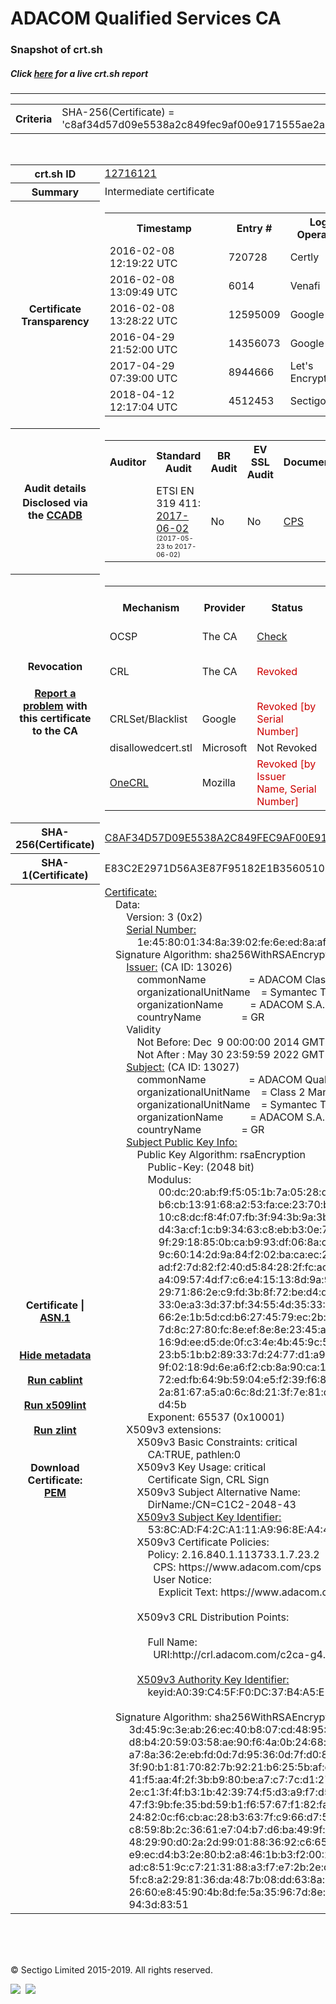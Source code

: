 # ADACOM Qualified Services CA
### Snapshot of crt.sh
##### Click [here](https://crt.sh/?q=C8AF34D57D09E5538A2C849FEC9AF00E9171555AE2A32BCAEE04C32131304D24) for a live crt.sh report

---
<!DOCTYPE HTML PUBLIC "-//W3C//DTD HTML 4.0 Transitional//EN">
<HTML>

<BODY>

<TABLE>
  <TR>
    <TH class="outer">Criteria</TH>
    <TD class="outer">SHA-256(Certificate) = 'c8af34d57d09e5538a2c849fec9af00e9171555ae2a32bcaee04c32131304d24'</TD>
  </TR>
</TABLE>
<BR>
<TABLE>
  <TR>
    <TH class="outer">crt.sh ID</TH>
    <TD class="outer"><A href="?id=12716121">12716121</A></TD>
  </TR>
  <TR>
    <TH class="outer">Summary</TH>
    <TD class="outer">Intermediate certificate</TD>
  </TR>
  <TR>
    <TH class="outer">Certificate<BR>Transparency</TH>
    <TD class="outer">
<TABLE class="options" style="margin-left:0px">
  <TR>
    <TH>Timestamp</TH>
    <TH>Entry #</TH>
    <TH>Log Operator</TH>
    <TH>Log URL</TH>
  </TR>
  <TR>
    <TD>2016-02-08&nbsp; <FONT class="small">12:19:22 UTC</FONT></TD>
    <TD>720728</TD>
    <TD>Certly</TD>
    <TD>https://log.certly.io</TD>
  </TR>
  <TR>
    <TD>2016-02-08&nbsp; <FONT class="small">13:09:49 UTC</FONT></TD>
    <TD>6014</TD>
    <TD>Venafi</TD>
    <TD>https://ctlog.api.venafi.com</TD>
  </TR>
  <TR>
    <TD>2016-02-08&nbsp; <FONT class="small">13:28:22 UTC</FONT></TD>
    <TD>12595009</TD>
    <TD>Google</TD>
    <TD>https://ct.googleapis.com/pilot</TD>
  </TR>
  <TR>
    <TD>2016-04-29&nbsp; <FONT class="small">21:52:00 UTC</FONT></TD>
    <TD>14356073</TD>
    <TD>Google</TD>
    <TD>https://ct.googleapis.com/rocketeer</TD>
  </TR>
  <TR>
    <TD>2017-04-29&nbsp; <FONT class="small">07:39:00 UTC</FONT></TD>
    <TD>8944666</TD>
    <TD>Let's Encrypt</TD>
    <TD>https://clicky.ct.letsencrypt.org</TD>
  </TR>
  <TR>
    <TD>2018-04-12&nbsp; <FONT class="small">12:17:04 UTC</FONT></TD>
    <TD>4512453</TD>
    <TD>Sectigo</TD>
    <TD>https://dodo.ct.comodo.com</TD>
  </TR>
</TABLE>
    </TD>
  </TR>
  <TR>
    <TH class="outer">Audit details<BR>
      <DIV class="small" style="padding-top:3px">Disclosed via the
        <A href="//ccadb-public.secure.force.com/mozilla/PublicAllIntermediateCerts" target="_blank">CCADB</A></DIV>
    </TH>
    <TD class="outer">
<TABLE class="options" style="margin-left:0px">
  <TR>
    <TH>Auditor</TH>
    <TH>Standard Audit</TH>
    <TH>BR Audit</TH>
    <TH>EV SSL Audit</TH>
    <TH>Documents</TH>
    <TH>CCADB</TH>
    <TH>Root Owner / Certificate</TH>
  </TR>
  <TR>
    <TD style="vertical-align:middle"></TD>
    <TD>ETSI EN 319 411:
      <A href="https://bug1435436.bmoattachments.org/attachment.cgi?id=8948020" target="_blank">2017-06-02</A>
      <BR><FONT style="font-size:8pt">(2017-05-23 to 2017-06-02)</FONT></TD>
    <TD>No    <TD>No    <TD>
      <A href="https://www.symantec.com/content/en/us/about/media/repository/stn-cp.pdf" target="blank">CPS</A>
    </TD>
    <TD><A href="//ccadb.force.com/0011J00001DZ0NtQAL" target="_blank">0011J00001DZ0NtQAL</A></TD>
    <TD><A href="/?id=68409">DigiCert</A></TD>
  </TR>
</TABLE>
    </TD>
  </TR>
  <TR>
    <TH class="outer">Revocation<BR><BR>
      <DIV class="small" style="padding-top:3px"><A href="?id=12716121&opt=problemreporting">Report a problem</A> with<BR>this certificate to the CA</DIV></TH>
    <TD class="outer">
      <TABLE class="options" style="margin-left:0px">
        <TR>
          <TH>Mechanism</TH>
          <TH>Provider</TH>
          <TH>Status</TH>
          <TH>Revocation Date</TH>
          <TH>Last Observed in CRL</TH>
          <TH>Last Checked <SPAN style="color:#CC0000;vertical-align:middle;font-size:70%;font-weight:normal">(Error)</SPAN></TH>
        </TR>
        <TR>
          <TD>OCSP</TD>
          <TD>The CA</TD>
          <TD><A href="?id=12716121&opt=ocsp">Check</A></TD>
          <TD><SPAN style="color:#888888">?</SPAN></TD>
          <TD><SPAN style="color:#888888">n/a</SPAN></TD>
          <TD><SPAN style="color:#888888">?</SPAN></TD>
        </TR>
        <TR>
          <TD>CRL</TD>
          <TD>The CA</TD>
          <TD><SPAN style="color:#CC0000">Revoked</SPAN></TD><TD>2019-03-18&nbsp; <FONT class="small">21:40:39 UTC</FONT></TD><TD>2019-03-19&nbsp; <FONT class="small">08:49:33 UTC</FONT></TD><TD>2019-12-04&nbsp; <FONT class="small">16:39:08 UTC</FONT></TD>
        </TR>
        <TR>
          <TD>CRLSet/Blacklist</TD>
          <TD>Google</TD>
          <TD><SPAN style="color:#CC0000">Revoked [by Serial Number]</SPAN></TD>
          <TD><SPAN style="color:#888888">n/a</SPAN></TD>
          <TD><SPAN style="color:#888888">n/a</SPAN></TD>
          <TD><SPAN style="color:#888888">n/a</SPAN></TD>
        </TR>
        <TR>
          <TD>disallowedcert.stl</TD>
          <TD>Microsoft</TD>
          <TD>Not Revoked</TD>
          <TD><SPAN style="color:#888888">n/a</SPAN></TD>
          <TD><SPAN style="color:#888888">n/a</SPAN></TD>
          <TD><SPAN style="color:#888888">n/a</SPAN></TD>
        </TR>
        <TR>
          <TD><A href="/mozilla-onecrl" target="_blank">OneCRL</A></TD>
          <TD>Mozilla</TD>
          <TD><SPAN style="color:#CC0000">Revoked [by Issuer Name, Serial Number]</SPAN></TD><TD><SPAN style="color:#888888">Unknown</SPAN></TD>
          <TD><SPAN style="color:#888888">n/a</SPAN></TD>
          <TD><SPAN style="color:#888888">n/a</SPAN></TD>
        </TR>
      </TABLE>
    </TD>
  </TR>
  <TR>
    <TH class="outer">SHA-256(Certificate)</TH>
    <TD class="outer"><A href="//censys.io/certificates/c8af34d57d09e5538a2c849fec9af00e9171555ae2a32bcaee04c32131304d24">C8AF34D57D09E5538A2C849FEC9AF00E9171555AE2A32BCAEE04C32131304D24</A></TD>
  </TR>
  <TR>
    <TH class="outer">SHA-1(Certificate)</TH>
    <TD class="outer">E83C2E2971D56A3E87F95182E1B3560510B40D19</TD>
  </TR>
  <TR>
    <TH class="outer">Certificate | <A href="?asn1=12716121">ASN.1</A>
      <SPAN class="small"><BR>
      <BR><BR><A href="?id=12716121&opt=nometadata">Hide metadata</A>
      <BR><BR><A href="?id=12716121&opt=cablint">Run cablint</A>
      <BR><BR><A href="?id=12716121&opt=x509lint">Run x509lint</A>
      <BR><BR><A href="?id=12716121&opt=zlint">Run zlint</A>
      <BR><BR><BR>Download Certificate: <A href="?d=12716121">PEM</A>
      </SPAN>
    </TH>
    <TD class="text"><A href="?d=12716121">Certificate:</A><BR>&nbsp;&nbsp;&nbsp;&nbsp;Data:<BR>&nbsp;&nbsp;&nbsp;&nbsp;&nbsp;&nbsp;&nbsp;&nbsp;Version:&nbsp;3&nbsp;(0x2)<BR>&nbsp;&nbsp;&nbsp;&nbsp;&nbsp;&nbsp;&nbsp;&nbsp;<A href="?serial=1e458001348a3902fe6eed8aaf44e3b2">Serial&nbsp;Number:</A><BR>&nbsp;&nbsp;&nbsp;&nbsp;&nbsp;&nbsp;&nbsp;&nbsp;&nbsp;&nbsp;&nbsp;&nbsp;1e:45:80:01:34:8a:39:02:fe:6e:ed:8a:af:44:e3:b2<BR>&nbsp;&nbsp;&nbsp;&nbsp;Signature&nbsp;Algorithm:&nbsp;sha256WithRSAEncryption<BR>&nbsp;&nbsp;&nbsp;&nbsp;&nbsp;&nbsp;&nbsp;&nbsp;<A href="?caid=13026">Issuer:</A> <SPAN class="small">(CA ID: 13026)</SPAN><BR>&nbsp;&nbsp;&nbsp;&nbsp;&nbsp;&nbsp;&nbsp;&nbsp;&nbsp;&nbsp;&nbsp;&nbsp;commonName&nbsp;&nbsp;&nbsp;&nbsp;&nbsp;&nbsp;&nbsp;&nbsp;&nbsp;&nbsp;&nbsp;&nbsp;&nbsp;&nbsp;&nbsp;&nbsp;=&nbsp;ADACOM&nbsp;Class&nbsp;2&nbsp;CA&nbsp;-&nbsp;G4<BR>&nbsp;&nbsp;&nbsp;&nbsp;&nbsp;&nbsp;&nbsp;&nbsp;&nbsp;&nbsp;&nbsp;&nbsp;organizationalUnitName&nbsp;&nbsp;&nbsp;&nbsp;=&nbsp;Symantec&nbsp;Trust&nbsp;Network<BR>&nbsp;&nbsp;&nbsp;&nbsp;&nbsp;&nbsp;&nbsp;&nbsp;&nbsp;&nbsp;&nbsp;&nbsp;organizationName&nbsp;&nbsp;&nbsp;&nbsp;&nbsp;&nbsp;&nbsp;&nbsp;&nbsp;&nbsp;=&nbsp;ADACOM&nbsp;S.A.<BR>&nbsp;&nbsp;&nbsp;&nbsp;&nbsp;&nbsp;&nbsp;&nbsp;&nbsp;&nbsp;&nbsp;&nbsp;countryName&nbsp;&nbsp;&nbsp;&nbsp;&nbsp;&nbsp;&nbsp;&nbsp;&nbsp;&nbsp;&nbsp;&nbsp;&nbsp;&nbsp;&nbsp;=&nbsp;GR<BR>&nbsp;&nbsp;&nbsp;&nbsp;&nbsp;&nbsp;&nbsp;&nbsp;Validity<BR>&nbsp;&nbsp;&nbsp;&nbsp;&nbsp;&nbsp;&nbsp;&nbsp;&nbsp;&nbsp;&nbsp;&nbsp;Not&nbsp;Before:&nbsp;Dec&nbsp;&nbsp;9&nbsp;00:00:00&nbsp;2014&nbsp;GMT<BR>&nbsp;&nbsp;&nbsp;&nbsp;&nbsp;&nbsp;&nbsp;&nbsp;&nbsp;&nbsp;&nbsp;&nbsp;Not&nbsp;After&nbsp;:&nbsp;May&nbsp;30&nbsp;23:59:59&nbsp;2022&nbsp;GMT<BR>&nbsp;&nbsp;&nbsp;&nbsp;&nbsp;&nbsp;&nbsp;&nbsp;<A href="?caid=13027">Subject:</A> <SPAN class="small">(CA ID: 13027)</SPAN><BR>&nbsp;&nbsp;&nbsp;&nbsp;&nbsp;&nbsp;&nbsp;&nbsp;&nbsp;&nbsp;&nbsp;&nbsp;commonName&nbsp;&nbsp;&nbsp;&nbsp;&nbsp;&nbsp;&nbsp;&nbsp;&nbsp;&nbsp;&nbsp;&nbsp;&nbsp;&nbsp;&nbsp;&nbsp;=&nbsp;ADACOM&nbsp;Qualified&nbsp;Services&nbsp;CA<BR>&nbsp;&nbsp;&nbsp;&nbsp;&nbsp;&nbsp;&nbsp;&nbsp;&nbsp;&nbsp;&nbsp;&nbsp;organizationalUnitName&nbsp;&nbsp;&nbsp;&nbsp;=&nbsp;Class&nbsp;2&nbsp;Managed&nbsp;PKI&nbsp;Individual&nbsp;Subscriber&nbsp;CA<BR>&nbsp;&nbsp;&nbsp;&nbsp;&nbsp;&nbsp;&nbsp;&nbsp;&nbsp;&nbsp;&nbsp;&nbsp;organizationalUnitName&nbsp;&nbsp;&nbsp;&nbsp;=&nbsp;Symantec&nbsp;Trust&nbsp;Network<BR>&nbsp;&nbsp;&nbsp;&nbsp;&nbsp;&nbsp;&nbsp;&nbsp;&nbsp;&nbsp;&nbsp;&nbsp;organizationName&nbsp;&nbsp;&nbsp;&nbsp;&nbsp;&nbsp;&nbsp;&nbsp;&nbsp;&nbsp;=&nbsp;ADACOM&nbsp;S.A.<BR>&nbsp;&nbsp;&nbsp;&nbsp;&nbsp;&nbsp;&nbsp;&nbsp;&nbsp;&nbsp;&nbsp;&nbsp;countryName&nbsp;&nbsp;&nbsp;&nbsp;&nbsp;&nbsp;&nbsp;&nbsp;&nbsp;&nbsp;&nbsp;&nbsp;&nbsp;&nbsp;&nbsp;=&nbsp;GR<BR>&nbsp;&nbsp;&nbsp;&nbsp;&nbsp;&nbsp;&nbsp;&nbsp;<A href="?spkisha256=3dc5f5cdbe045b997e513610f826d1aba82dd8d5298a707889e8148007495fd0">Subject&nbsp;Public&nbsp;Key&nbsp;Info:</A><BR>&nbsp;&nbsp;&nbsp;&nbsp;&nbsp;&nbsp;&nbsp;&nbsp;&nbsp;&nbsp;&nbsp;&nbsp;Public&nbsp;Key&nbsp;Algorithm:&nbsp;rsaEncryption<BR>&nbsp;&nbsp;&nbsp;&nbsp;&nbsp;&nbsp;&nbsp;&nbsp;&nbsp;&nbsp;&nbsp;&nbsp;&nbsp;&nbsp;&nbsp;&nbsp;Public-Key:&nbsp;(2048&nbsp;bit)<BR>&nbsp;&nbsp;&nbsp;&nbsp;&nbsp;&nbsp;&nbsp;&nbsp;&nbsp;&nbsp;&nbsp;&nbsp;&nbsp;&nbsp;&nbsp;&nbsp;Modulus:<BR>&nbsp;&nbsp;&nbsp;&nbsp;&nbsp;&nbsp;&nbsp;&nbsp;&nbsp;&nbsp;&nbsp;&nbsp;&nbsp;&nbsp;&nbsp;&nbsp;&nbsp;&nbsp;&nbsp;&nbsp;00:dc:20:ab:f9:f5:05:1b:7a:05:28:d8:17:f8:ee:<BR>&nbsp;&nbsp;&nbsp;&nbsp;&nbsp;&nbsp;&nbsp;&nbsp;&nbsp;&nbsp;&nbsp;&nbsp;&nbsp;&nbsp;&nbsp;&nbsp;&nbsp;&nbsp;&nbsp;&nbsp;b6:cb:13:91:68:a2:53:fa:ce:23:70:b7:6b:10:da:<BR>&nbsp;&nbsp;&nbsp;&nbsp;&nbsp;&nbsp;&nbsp;&nbsp;&nbsp;&nbsp;&nbsp;&nbsp;&nbsp;&nbsp;&nbsp;&nbsp;&nbsp;&nbsp;&nbsp;&nbsp;10:c8:dc:f8:4f:07:fb:3f:94:3b:9a:3b:e5:7f:de:<BR>&nbsp;&nbsp;&nbsp;&nbsp;&nbsp;&nbsp;&nbsp;&nbsp;&nbsp;&nbsp;&nbsp;&nbsp;&nbsp;&nbsp;&nbsp;&nbsp;&nbsp;&nbsp;&nbsp;&nbsp;d4:3a:cf:1c:b9:34:63:c8:eb:b3:0e:7c:dc:98:bb:<BR>&nbsp;&nbsp;&nbsp;&nbsp;&nbsp;&nbsp;&nbsp;&nbsp;&nbsp;&nbsp;&nbsp;&nbsp;&nbsp;&nbsp;&nbsp;&nbsp;&nbsp;&nbsp;&nbsp;&nbsp;9f:29:18:85:0b:ca:b9:93:df:06:8a:cc:53:83:de:<BR>&nbsp;&nbsp;&nbsp;&nbsp;&nbsp;&nbsp;&nbsp;&nbsp;&nbsp;&nbsp;&nbsp;&nbsp;&nbsp;&nbsp;&nbsp;&nbsp;&nbsp;&nbsp;&nbsp;&nbsp;9c:60:14:2d:9a:84:f2:02:ba:ca:ec:2e:ba:82:52:<BR>&nbsp;&nbsp;&nbsp;&nbsp;&nbsp;&nbsp;&nbsp;&nbsp;&nbsp;&nbsp;&nbsp;&nbsp;&nbsp;&nbsp;&nbsp;&nbsp;&nbsp;&nbsp;&nbsp;&nbsp;ad:f2:7d:82:f2:40:d5:84:28:2f:fc:ac:10:e6:bc:<BR>&nbsp;&nbsp;&nbsp;&nbsp;&nbsp;&nbsp;&nbsp;&nbsp;&nbsp;&nbsp;&nbsp;&nbsp;&nbsp;&nbsp;&nbsp;&nbsp;&nbsp;&nbsp;&nbsp;&nbsp;a4:09:57:4d:f7:c6:e4:15:13:8d:9a:9d:3d:7f:a3:<BR>&nbsp;&nbsp;&nbsp;&nbsp;&nbsp;&nbsp;&nbsp;&nbsp;&nbsp;&nbsp;&nbsp;&nbsp;&nbsp;&nbsp;&nbsp;&nbsp;&nbsp;&nbsp;&nbsp;&nbsp;29:71:86:2e:c9:fd:3b:8f:72:be:d4:d9:11:bc:60:<BR>&nbsp;&nbsp;&nbsp;&nbsp;&nbsp;&nbsp;&nbsp;&nbsp;&nbsp;&nbsp;&nbsp;&nbsp;&nbsp;&nbsp;&nbsp;&nbsp;&nbsp;&nbsp;&nbsp;&nbsp;33:0e:a3:3d:37:bf:34:55:4d:35:33:45:05:5e:19:<BR>&nbsp;&nbsp;&nbsp;&nbsp;&nbsp;&nbsp;&nbsp;&nbsp;&nbsp;&nbsp;&nbsp;&nbsp;&nbsp;&nbsp;&nbsp;&nbsp;&nbsp;&nbsp;&nbsp;&nbsp;66:2e:1b:5d:cd:b6:27:45:79:ec:2b:39:6d:4e:00:<BR>&nbsp;&nbsp;&nbsp;&nbsp;&nbsp;&nbsp;&nbsp;&nbsp;&nbsp;&nbsp;&nbsp;&nbsp;&nbsp;&nbsp;&nbsp;&nbsp;&nbsp;&nbsp;&nbsp;&nbsp;7d:8c:27:80:fc:8e:ef:8e:8e:23:45:ad:68:18:26:<BR>&nbsp;&nbsp;&nbsp;&nbsp;&nbsp;&nbsp;&nbsp;&nbsp;&nbsp;&nbsp;&nbsp;&nbsp;&nbsp;&nbsp;&nbsp;&nbsp;&nbsp;&nbsp;&nbsp;&nbsp;16:9d:ee:d5:de:0f:c3:4e:4b:45:9c:53:ea:73:d5:<BR>&nbsp;&nbsp;&nbsp;&nbsp;&nbsp;&nbsp;&nbsp;&nbsp;&nbsp;&nbsp;&nbsp;&nbsp;&nbsp;&nbsp;&nbsp;&nbsp;&nbsp;&nbsp;&nbsp;&nbsp;23:b5:1b:b2:89:33:7d:24:77:d1:a9:94:27:5f:bc:<BR>&nbsp;&nbsp;&nbsp;&nbsp;&nbsp;&nbsp;&nbsp;&nbsp;&nbsp;&nbsp;&nbsp;&nbsp;&nbsp;&nbsp;&nbsp;&nbsp;&nbsp;&nbsp;&nbsp;&nbsp;9f:02:18:9d:6e:a6:f2:cb:8a:90:ca:1d:06:2b:c2:<BR>&nbsp;&nbsp;&nbsp;&nbsp;&nbsp;&nbsp;&nbsp;&nbsp;&nbsp;&nbsp;&nbsp;&nbsp;&nbsp;&nbsp;&nbsp;&nbsp;&nbsp;&nbsp;&nbsp;&nbsp;72:ed:fb:64:9b:59:04:e5:f2:39:f6:8a:62:c2:29:<BR>&nbsp;&nbsp;&nbsp;&nbsp;&nbsp;&nbsp;&nbsp;&nbsp;&nbsp;&nbsp;&nbsp;&nbsp;&nbsp;&nbsp;&nbsp;&nbsp;&nbsp;&nbsp;&nbsp;&nbsp;2a:81:67:a5:a0:6c:8d:21:3f:7e:81:d1:04:4a:b6:<BR>&nbsp;&nbsp;&nbsp;&nbsp;&nbsp;&nbsp;&nbsp;&nbsp;&nbsp;&nbsp;&nbsp;&nbsp;&nbsp;&nbsp;&nbsp;&nbsp;&nbsp;&nbsp;&nbsp;&nbsp;d4:5b<BR>&nbsp;&nbsp;&nbsp;&nbsp;&nbsp;&nbsp;&nbsp;&nbsp;&nbsp;&nbsp;&nbsp;&nbsp;&nbsp;&nbsp;&nbsp;&nbsp;Exponent:&nbsp;65537&nbsp;(0x10001)<BR>&nbsp;&nbsp;&nbsp;&nbsp;&nbsp;&nbsp;&nbsp;&nbsp;X509v3&nbsp;extensions:<BR>&nbsp;&nbsp;&nbsp;&nbsp;&nbsp;&nbsp;&nbsp;&nbsp;&nbsp;&nbsp;&nbsp;&nbsp;X509v3&nbsp;Basic&nbsp;Constraints:&nbsp;critical<BR>&nbsp;&nbsp;&nbsp;&nbsp;&nbsp;&nbsp;&nbsp;&nbsp;&nbsp;&nbsp;&nbsp;&nbsp;&nbsp;&nbsp;&nbsp;&nbsp;CA:TRUE,&nbsp;pathlen:0<BR>&nbsp;&nbsp;&nbsp;&nbsp;&nbsp;&nbsp;&nbsp;&nbsp;&nbsp;&nbsp;&nbsp;&nbsp;X509v3&nbsp;Key&nbsp;Usage:&nbsp;critical<BR>&nbsp;&nbsp;&nbsp;&nbsp;&nbsp;&nbsp;&nbsp;&nbsp;&nbsp;&nbsp;&nbsp;&nbsp;&nbsp;&nbsp;&nbsp;&nbsp;Certificate&nbsp;Sign,&nbsp;CRL&nbsp;Sign<BR>&nbsp;&nbsp;&nbsp;&nbsp;&nbsp;&nbsp;&nbsp;&nbsp;&nbsp;&nbsp;&nbsp;&nbsp;X509v3&nbsp;Subject&nbsp;Alternative&nbsp;Name:&nbsp;<BR>&nbsp;&nbsp;&nbsp;&nbsp;&nbsp;&nbsp;&nbsp;&nbsp;&nbsp;&nbsp;&nbsp;&nbsp;&nbsp;&nbsp;&nbsp;&nbsp;DirName:/CN=C1C2-2048-43<BR>&nbsp;&nbsp;&nbsp;&nbsp;&nbsp;&nbsp;&nbsp;&nbsp;&nbsp;&nbsp;&nbsp;&nbsp;<A href="?ski=538cadf42ca111a9968ea445462ef5f1cea3435b">X509v3&nbsp;Subject&nbsp;Key&nbsp;Identifier:</A><BR>&nbsp;&nbsp;&nbsp;&nbsp;&nbsp;&nbsp;&nbsp;&nbsp;&nbsp;&nbsp;&nbsp;&nbsp;&nbsp;&nbsp;&nbsp;&nbsp;53:8C:AD:F4:2C:A1:11:A9:96:8E:A4:45:46:2E:F5:F1:CE:A3:43:5B<BR>&nbsp;&nbsp;&nbsp;&nbsp;&nbsp;&nbsp;&nbsp;&nbsp;&nbsp;&nbsp;&nbsp;&nbsp;X509v3&nbsp;Certificate&nbsp;Policies:&nbsp;<BR>&nbsp;&nbsp;&nbsp;&nbsp;&nbsp;&nbsp;&nbsp;&nbsp;&nbsp;&nbsp;&nbsp;&nbsp;&nbsp;&nbsp;&nbsp;&nbsp;Policy:&nbsp;2.16.840.1.113733.1.7.23.2<BR>&nbsp;&nbsp;&nbsp;&nbsp;&nbsp;&nbsp;&nbsp;&nbsp;&nbsp;&nbsp;&nbsp;&nbsp;&nbsp;&nbsp;&nbsp;&nbsp;&nbsp;&nbsp;CPS:&nbsp;https://www.adacom.com/cps<BR>&nbsp;&nbsp;&nbsp;&nbsp;&nbsp;&nbsp;&nbsp;&nbsp;&nbsp;&nbsp;&nbsp;&nbsp;&nbsp;&nbsp;&nbsp;&nbsp;&nbsp;&nbsp;User&nbsp;Notice:<BR>&nbsp;&nbsp;&nbsp;&nbsp;&nbsp;&nbsp;&nbsp;&nbsp;&nbsp;&nbsp;&nbsp;&nbsp;&nbsp;&nbsp;&nbsp;&nbsp;&nbsp;&nbsp;&nbsp;&nbsp;Explicit&nbsp;Text:&nbsp;https://www.adacom.com/rpa<BR><BR>&nbsp;&nbsp;&nbsp;&nbsp;&nbsp;&nbsp;&nbsp;&nbsp;&nbsp;&nbsp;&nbsp;&nbsp;X509v3&nbsp;CRL&nbsp;Distribution&nbsp;Points:&nbsp;<BR><BR>&nbsp;&nbsp;&nbsp;&nbsp;&nbsp;&nbsp;&nbsp;&nbsp;&nbsp;&nbsp;&nbsp;&nbsp;&nbsp;&nbsp;&nbsp;&nbsp;Full&nbsp;Name:<BR>&nbsp;&nbsp;&nbsp;&nbsp;&nbsp;&nbsp;&nbsp;&nbsp;&nbsp;&nbsp;&nbsp;&nbsp;&nbsp;&nbsp;&nbsp;&nbsp;&nbsp;&nbsp;URI:http://crl.adacom.com/c2ca-g4.crl<BR><BR>&nbsp;&nbsp;&nbsp;&nbsp;&nbsp;&nbsp;&nbsp;&nbsp;&nbsp;&nbsp;&nbsp;&nbsp;<A href="?ski=a039c45ff0dc37b4a5e1be348954dce7cc6da33d">X509v3&nbsp;Authority&nbsp;Key&nbsp;Identifier:</A><BR>&nbsp;&nbsp;&nbsp;&nbsp;&nbsp;&nbsp;&nbsp;&nbsp;&nbsp;&nbsp;&nbsp;&nbsp;&nbsp;&nbsp;&nbsp;&nbsp;keyid:A0:39:C4:5F:F0:DC:37:B4:A5:E1:BE:34:89:54:DC:E7:CC:6D:A3:3D<BR><BR>&nbsp;&nbsp;&nbsp;&nbsp;Signature&nbsp;Algorithm:&nbsp;sha256WithRSAEncryption<BR>&nbsp;&nbsp;&nbsp;&nbsp;&nbsp;&nbsp;&nbsp;&nbsp;&nbsp;3d:45:9c:3e:ab:26:ec:40:b8:07:cd:48:95:8d:9a:63:68:f1:<BR>&nbsp;&nbsp;&nbsp;&nbsp;&nbsp;&nbsp;&nbsp;&nbsp;&nbsp;d8:b4:20:59:03:58:ae:90:f6:4a:0b:24:68:c0:dc:b6:c6:a6:<BR>&nbsp;&nbsp;&nbsp;&nbsp;&nbsp;&nbsp;&nbsp;&nbsp;&nbsp;a7:8a:36:2e:eb:fd:0d:7d:95:36:0d:7f:d0:8d:51:9b:f2:ca:<BR>&nbsp;&nbsp;&nbsp;&nbsp;&nbsp;&nbsp;&nbsp;&nbsp;&nbsp;3f:90:b1:81:70:82:7b:92:21:b6:25:5b:af:c5:2e:56:e0:ec:<BR>&nbsp;&nbsp;&nbsp;&nbsp;&nbsp;&nbsp;&nbsp;&nbsp;&nbsp;41:f5:aa:4f:2f:3b:b9:80:be:a7:c7:7c:d1:27:c6:e6:4a:ce:<BR>&nbsp;&nbsp;&nbsp;&nbsp;&nbsp;&nbsp;&nbsp;&nbsp;&nbsp;2e:c1:3f:4f:b3:1b:42:39:74:f5:d3:a9:f7:d5:ac:a0:ce:40:<BR>&nbsp;&nbsp;&nbsp;&nbsp;&nbsp;&nbsp;&nbsp;&nbsp;&nbsp;47:f3:9b:fe:35:bd:59:b1:f6:57:67:f1:82:fa:c4:56:15:13:<BR>&nbsp;&nbsp;&nbsp;&nbsp;&nbsp;&nbsp;&nbsp;&nbsp;&nbsp;24:82:0c:f6:cb:ac:28:b3:63:7f:c9:66:d7:54:00:96:d3:5c:<BR>&nbsp;&nbsp;&nbsp;&nbsp;&nbsp;&nbsp;&nbsp;&nbsp;&nbsp;c8:59:8b:2c:36:61:e7:04:b7:d6:ba:49:9f:90:03:a3:f9:da:<BR>&nbsp;&nbsp;&nbsp;&nbsp;&nbsp;&nbsp;&nbsp;&nbsp;&nbsp;48:29:90:d0:2a:2d:99:01:88:36:92:c6:65:0f:95:14:75:d8:<BR>&nbsp;&nbsp;&nbsp;&nbsp;&nbsp;&nbsp;&nbsp;&nbsp;&nbsp;e9:ec:d4:b3:2e:80:b2:a8:46:1b:b3:f2:00:22:bf:71:e9:bf:<BR>&nbsp;&nbsp;&nbsp;&nbsp;&nbsp;&nbsp;&nbsp;&nbsp;&nbsp;ad:c8:51:9c:c7:21:31:88:a3:f7:e7:2b:2e:d4:fb:c2:ca:ee:<BR>&nbsp;&nbsp;&nbsp;&nbsp;&nbsp;&nbsp;&nbsp;&nbsp;&nbsp;5f:c8:a2:29:81:36:da:48:7b:08:dd:63:8a:34:54:35:a4:fc:<BR>&nbsp;&nbsp;&nbsp;&nbsp;&nbsp;&nbsp;&nbsp;&nbsp;&nbsp;26:60:e8:45:90:4b:8d:fe:5a:35:96:7d:8e:3c:27:3e:47:a9:<BR>&nbsp;&nbsp;&nbsp;&nbsp;&nbsp;&nbsp;&nbsp;&nbsp;&nbsp;94:3d:83:51<BR>    </TD>
  </TR>
</TABLE>

  <BR><BR><BR>

  <P class="copyright">&copy; Sectigo Limited 2015-2019. All rights reserved.</P>
  <DIV>
    <A href="https://sectigo.com/"><IMG src="/sectigo_s.png"></A>
    &nbsp;<A href="https://github.com/crtsh"><IMG src="/GitHub-Mark-32px.png"></A>
  </DIV>
</BODY>
</HTML>
